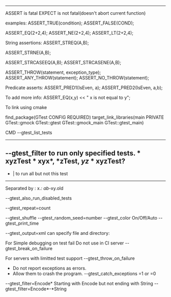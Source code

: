 ----------
ASSERT is fatal
EXPECT  is not fatal(doesn't abort current function)

examples:
ASSERT_TRUE(condition);
ASSERT_FALSE(COND);

ASSERT_EQ(2+2,4);
ASSERT_NE(2+2,4);
ASSERT_LT(2+2,4);

String assertions:
ASSERT_STREQ(A,B);

ASSERT_STRNE(A,B);

ASSERT_STRCASEEQ(A,B);
ASSERT_STRCASENE(A,B);

ASSERT_THROW(statement, exception_type);
ASSERT_ANY_THROW(statement);
ASSERT_NO_THROW(statement);



Predicate asserts:
ASSERT_PRED1(IsEven, a);
ASSERT_PRED2(IsEven, a,b);

To add more info:
ASSERT_EQ(x,y) << " x is not equal to y";


To link using cmake

    
find_package(GTest CONFIG REQUIRED)
target_link_libraries(main PRIVATE GTest::gmock GTest::gtest GTest::gmock_main GTest::gtest_main)
    

CMD
--gtest_list_tests

---    
--gtest_filter
to run only specified tests.
     * xyzTest
     * xyx*, *zTest, *yz*
    * xyzTest?
---
- | to run all but not this test
---
Separated by :
x.*: ab*-xy.old

--gtest_also_run_disabled_tests

--gtest_repeat=count

--gtest_shuffle
--gtest_random_seed=number
--gtest_color
 On/Off/Auto
--gtest_print_time

--gtest_output=xml
can specify file and directory:


For Simple debugging on test fail
Do not use in CI server
--gtest_break_on_failure

For servers with limitted test support
--gtest_throw_on_failure 

- Do not report exceptions as errors.
- Allow them to crash the program.
--gtest_catch_exceptions
=1 or =0


--gtest_filter=Encode*
Starting with Encode but not ending with String
--gtest_filter=Encode*-*String
